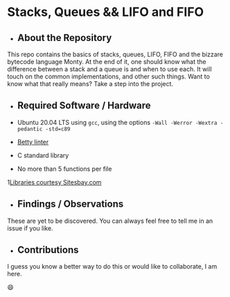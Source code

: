 # Stacks, Queues && LIFO and FIFO

- ## About the Repository

This repo contains the basics of stacks, queues, LIFO, FIFO and the bizzare bytecode language Monty. At the end of it, one should know what the difference between a stack and a queue is and when to use each. It will touch on the common implementations, and other such things. Want to know what that really means? Take a step into the project.

- ## Required Software / Hardware

-  Ubuntu 20.04 LTS using `gcc`, using the options `-Wall -Werror -Wextra -pedantic -std=c89`
-  [Betty linter](https://github.com/holbertonschool/Betty/blob/master/betty-style.pl)
-  C standard library
-  No more than 5 functions per file

1[Libraries courtesy Sitesbay.com](https://www.sitesbay.com/cprogramming/images/header-files-in-c.png)

- ## Findings / Observations

These are yet to be discovered. You can always feel free to tell me in an issue if you like.

- ## Contributions

I guess you know a better way to do this or would like to collaborate, I am here.

:smile:
